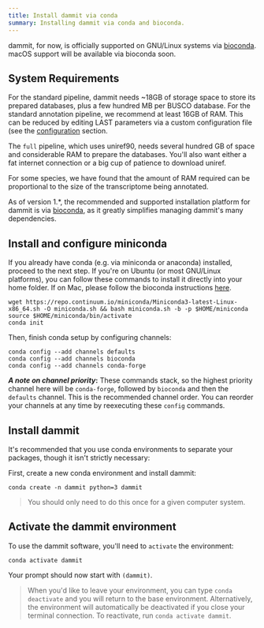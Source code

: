 ```yaml
---
title: Install dammit via conda
summary: Installing dammit via conda and bioconda.
---
```


dammit, for now, is officially supported on GNU/Linux systems via
[bioconda](https://bioconda.github.io/index.html). macOS support will be
available via bioconda soon.

## System Requirements

For the standard pipeline, dammit needs ~18GB of storage space to store its
prepared databases, plus a few hundred MB per BUSCO database. For the
standard annotation pipeline, we recommend at least 16GB of RAM. This can be
reduced by editing LAST parameters via a custom configuration file (see
the [configuration](configuration.md) section.

The `full` pipeline, which uses uniref90, needs several hundred GB of
space and considerable RAM to prepare the databases. You'll also want
either a fat internet connection or a big cup of patience to download
uniref.

For some species, we have found that the amount of RAM required can be proportional to the size of the transcriptome being annotated.


As of version 1.\*, the recommended and supported installation platform for 
dammit is via [bioconda](https://anaconda.org/bioconda/dammit), as it greatly
simplifies managing dammit's many dependencies.

## Install and configure miniconda

If you already have conda (e.g. via miniconda or anaconda) installed, 
proceed to the next step. If you're on Ubuntu (or most GNU/Linux platforms),
you can follow these commands to install it directly into your home folder.
If on Mac, please follow the bioconda instructions [here](https://bioconda.github.io/user/install.html).

    wget https://repo.continuum.io/miniconda/Miniconda3-latest-Linux-x86_64.sh -O miniconda.sh && bash miniconda.sh -b -p $HOME/miniconda
    source $HOME/miniconda/bin/activate
    conda init

Then, finish conda setup by configuring channels:

    conda config --add channels defaults
    conda config --add channels bioconda
    conda config --add channels conda-forge

**_A note on channel priority_:** 
These commands stack, so the highest priority channel here will be `conda-forge`, followed by `bioconda` and then the `defaults` channel. 
This is the recommended channel order. You can reorder your channels at any time by reexecuting these `config` commands.

## Install dammit

It's recommended that you use conda environments to
separate your packages, though it isn't strictly necessary:

First, create a new conda environment and install dammit:
    
    conda create -n dammit python=3 dammit

> You should only need to do this once for a given computer system.

## Activate the dammit environment

To use the dammit software, you'll need to `activate` the environment:
    
    conda activate dammit

Your prompt should now start with `(dammit)`.

> When you'd like to leave your environment, you can type `conda deactivate` and you will return to the base environment.
> Alternatively, the environment will automatically be deactivated if you close your terminal connection.
> To reactivate, run `conda activate dammit`.

